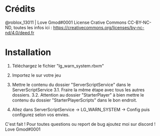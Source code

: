 # Crédits

@roblox_13011 | Love Gmod#0001
License Crative Commons CC-BY-NC-ND, toutes les infos ici : https://creativecommons.org/licenses/by-nc-nd/4.0/deed.fr

# Installation

1. Téléchargez le fichier "lg_warn_system.rbxm"
2. Importez le sur votre jeu

3. Mettre le contenu du dossier "ServerScriptService" dans le ServerScriptService
3.1. Fraire la même étape avec tous les autres dossiers.
3.2. Attention au dossier "StarterPlayer" à bien mettre le contenu du dossier "StarterPlayerScripts" dans le bon endroit.

4. Allez dans ServerScriptService -> LG_WARN_SYSTEM -> Config puis configurez selon vos envies.

C'est fait ! Pour toutes questions ou report de bug ajoutez moi sur discord ! Love Gmod#0001